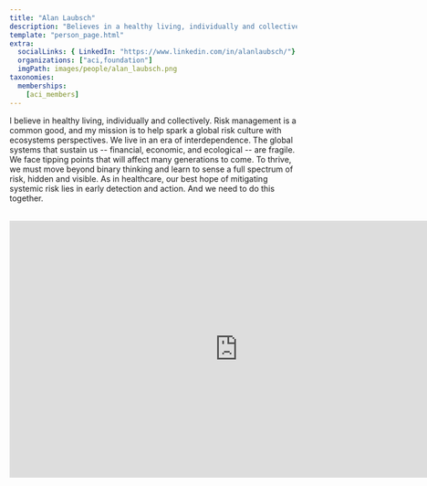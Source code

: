 ```yaml
---
title: "Alan Laubsch"
description: "Believes in a healthy living, individually and collectively."
template: "person_page.html"
extra:
  socialLinks: { LinkedIn: "https://www.linkedin.com/in/alanlaubsch/"}
  organizations: ["aci,foundation"]
  imgPath: images/people/alan_laubsch.png
taxonomies:
  memberships:
    [aci_members]
---
```


I believe in healthy living, individually and collectively. Risk management is a common good, and my mission is to help spark a global risk culture with ecosystems perspectives. We live in an era of interdependence. The global systems that sustain us -- financial, economic, and ecological -- are fragile. We face tipping points that will affect many generations to come. To thrive, we must move beyond binary thinking and learn to sense a full spectrum of risk, hidden and visible. As in healthcare, our best hope of mitigating systemic risk lies in early detection and action. And we need to do this together.

<BR>
<div class="aspect-w-16 aspect-h-9">
<iframe src="https://player.vimeo.com/video/430716502" width="800" height="450" frameborder="0" allow="autoplay; fullscreen" allowfullscreen></iframe>
</div>
<BR>
